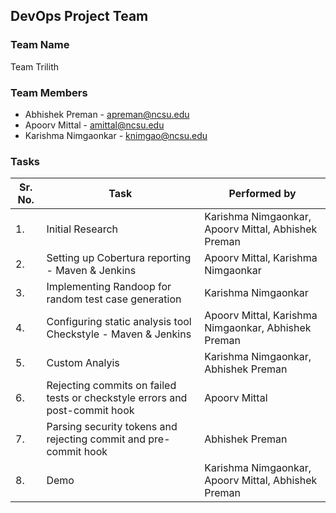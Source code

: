 ## DevOps Project Team

### Team Name ###
Team Trilith

### Team Members ###
* Abhishek Preman - apreman@ncsu.edu
* Apoorv Mittal - amittal@ncsu.edu
* Karishma Nimgaonkar - knimgao@ncsu.edu

### Tasks ###
| Sr. No. | Task | Performed by |
|---------|------|--------------|
| 1. | Initial Research | Karishma Nimgaonkar, Apoorv Mittal, Abhishek Preman|
| 2. | Setting up Cobertura reporting - Maven & Jenkins | Apoorv Mittal, Karishma Nimgaonkar |
| 3. | Implementing Randoop for random test case generation | Karishma Nimgaonkar |
| 4. | Configuring static analysis tool Checkstyle - Maven & Jenkins | Apoorv Mittal, Karishma Nimgaonkar, Abhishek Preman |
| 5. | Custom Analyis | Karishma Nimgaonkar, Abhishek Preman | 
| 6. | Rejecting commits on failed tests or checkstyle errors and post-commit hook | Apoorv Mittal |
| 7. | Parsing security tokens and rejecting commit and pre-commit hook | Abhishek Preman |
| 8. | Demo | Karishma Nimgaonkar, Apoorv Mittal, Abhishek Preman|
